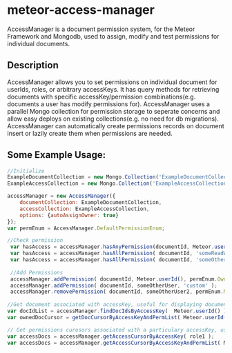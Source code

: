 # meteor-access-manager

AccessManager is a document permission system, for the Meteor Framework and Mongodb, used to assign, modify and test permissions for individual documents. 

## Description

AccessManager allows you to set permissions on individual document for userIds, roles, or arbitrary accessKeys. It has query methods for retrieving documents with specific accessKey/permission combinations(e.g. documents a user has modify permissions for). AccessManager uses a parallel Mongo collection for permission storage to seperate concerns and allow easy deploys on existing collections(e.g. no need for db migrations). AccessManager can automatically create permissions records on document insert or lazily create them when permissions are needed.

## Some Example Usage:
```javascript
//Initialize
ExampleDocumentCollection = new Mongo.Collection('ExampleDocumentCollection');
ExampleAccessCollection = new Mongo.Collection('ExampleAccessCollection');

accessManager = new AccessManager({
    documentCollection: ExampleDocumentCollection,
    accessCollection: ExampleAccessCollection,
    options: {autoAssignOwner: true}
});
var permEnum = AccessManager.DefaultPermissionEnum;

//Check permission
 var hasAccess = accessManager.hasAnyPermission(documentId, Meteor.userId(), [permEnum.Owner,permEnum.Modify])); 
 var hasAccess = accessManager.hasAllPermission( documentId, 'someReadWriteRole', [permEnum.Read,permEnum.Write]) );
 var hasAccess = accessManager.hasAllPermission( documentId, 'someOtherRole', ['custom1','custom2']) );
 
 //Add Permissions
 accessManager.addPermission( documentId, Meteor.userId(), permEnum.Owner );
 accessManager.addPermission( documentId, someOtherUser, 'custom' );
 accessManager.removePermission( documentId, someOtherUser2, permEnum.Modify );
  
//Get document associated with accessKey, useful for displaying documents a user has permission to read or modify
var docIdList = accessManager.findDocIdsByAccessKey(  Meteor.userId() );
var ownedDocCursor = getDocCursorByAccessKeyAndPermList( Meteor.userId(),[permEnum.Modify] ); 

// Get permissions curosors associated with a particulary accessKey, useful for UI editing of user permissions by owners.
var accessDocs = accessManager.getAccessCursorByAccessKey( role1 );
var accessDocs = accessManager.getAccessCursorByAccessKeyAndPermList( Meteor.userId() , [permEnum.Share,permEnum.Owner] );

